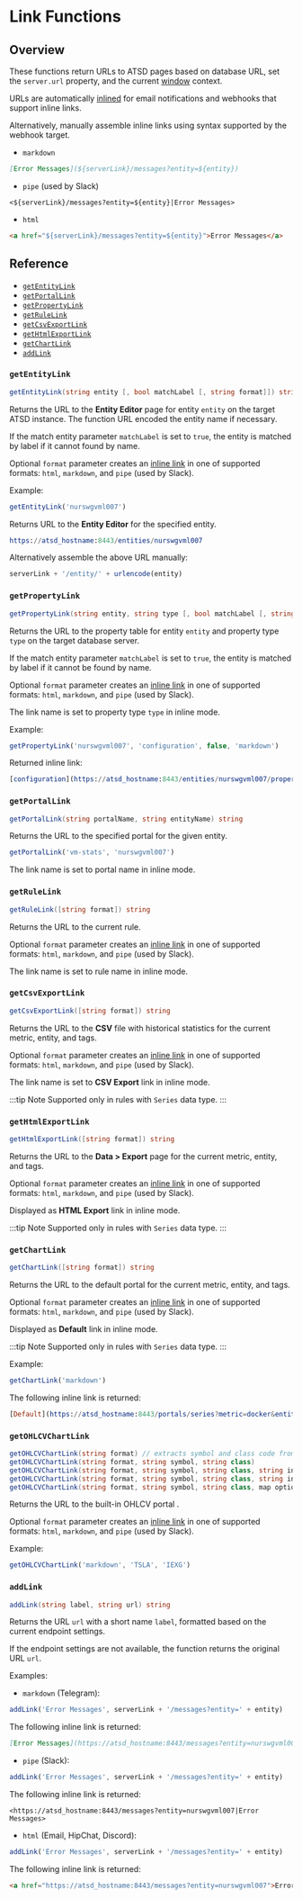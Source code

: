 # Link Functions

## Overview

These functions return URLs to ATSD pages based on database URL, set the `server.url` property, and the current [window](window.md) context.

URLs are automatically [inlined](links.md#inline-links) for email notifications and webhooks that support inline links.

Alternatively, manually assemble inline links using syntax supported by the webhook target.

* `markdown`

```markdown
[Error Messages](${serverLink}/messages?entity=${entity})
```

* `pipe` (used by Slack)

```ls
<${serverLink}/messages?entity=${entity}|Error Messages>
```

* `html`

```html
<a href="${serverLink}/messages?entity=${entity}">Error Messages</a>
```

## Reference

* [`getEntityLink`](#getentitylink)
* [`getPortalLink`](#getportallink)
* [`getPropertyLink`](#getpropertylink)
* [`getRuleLink`](#getrulelink)
* [`getCsvExportLink`](#getcsvexportlink)
* [`getHtmlExportLink`](#gethtmlexportlink)
* [`getChartLink`](#getchartlink)
* [`addLink`](#addlink)

### `getEntityLink`

```csharp
getEntityLink(string entity [, bool matchLabel [, string format]]) string
```

Returns the URL to the **Entity Editor** page for entity `entity` on the target ATSD instance. The function URL encoded the entity name if necessary.

If the match entity parameter `matchLabel` is set to `true`, the entity is matched by label if it cannot found by name.

Optional `format` parameter creates an [inline link](links.md#inline-links) in one of supported formats: `html`, `markdown`, and `pipe` (used by Slack).

Example:

```javascript
getEntityLink('nurswgvml007')
```

Returns URL to the **Entity Editor** for the specified entity.

```elm
https://atsd_hostname:8443/entities/nurswgvml007
```

Alternatively assemble the above URL manually:

```javascript
serverLink + '/entity/' + urlencode(entity)
```

### `getPropertyLink`

```csharp
getPropertyLink(string entity, string type [, bool matchLabel [, string format]]) string
```

Returns the URL to the property table for entity `entity` and property type `type` on the target database server.

If the match entity parameter `matchLabel` is set to `true`, the entity is matched by label if it cannot be found by name.

Optional `format` parameter creates an [inline link](links.md#inline-links) in one of supported formats: `html`, `markdown`, and `pipe` (used by Slack).

The link name is set to property type `type` in inline mode.

Example:

```javascript
getPropertyLink('nurswgvml007', 'configuration', false, 'markdown')
```

Returned inline link:

```elm
[configuration](https://atsd_hostname:8443/entities/nurswgvml007/properties?type=configuration)
```

### `getPortalLink`

```csharp
getPortalLink(string portalName, string entityName) string
```

Returns the URL to the specified portal for the given entity.

```javascript
getPortalLink('vm-stats', 'nurswgvml007')
```

The link name is set to portal name in inline mode.

### `getRuleLink`

```csharp
getRuleLink([string format]) string
```

Returns the URL to the current rule.

Optional `format` parameter creates an [inline link](links.md#inline-links) in one of supported formats: `html`, `markdown`, and `pipe` (used by Slack).

The link name is set to rule name in inline mode.

### `getCsvExportLink`

```csharp
getCsvExportLink([string format]) string
```

Returns the URL to the **CSV** file with historical statistics for the current metric, entity, and tags.

Optional `format` parameter creates an [inline link](links.md#inline-links) in one of supported formats: `html`, `markdown`, and `pipe` (used by Slack).

The link name is set to **CSV Export** link in inline mode.

:::tip Note
Supported only in rules with `Series` data type.
:::

### `getHtmlExportLink`

```csharp
getHtmlExportLink([string format]) string
```

Returns the URL to the **Data > Export** page for the current metric, entity, and tags.

Optional `format` parameter creates an [inline link](links.md#inline-links) in one of supported formats: `html`, `markdown`, and `pipe` (used by Slack).

Displayed as **HTML Export** link in inline mode.

:::tip Note
Supported only in rules with `Series` data type.
:::

### `getChartLink`

```csharp
getChartLink([string format]) string
```

Returns the URL to the default portal for the current metric, entity, and tags.

Optional `format` parameter creates an [inline link](links.md#inline-links) in one of supported formats: `html`, `markdown`, and `pipe` (used by Slack).

Displayed as **Default** link in inline mode.

:::tip Note
Supported only in rules with `Series` data type.
:::

Example:

```javascript
getChartLink('markdown')
```

The following inline link is returned:

```elm
[Default](https://atsd_hostname:8443/portals/series?metric=docker&entity=nurswgvml007...)
```

### `getOHLCVChartLink`

```csharp
getOHLCVChartLink(string format) // extracts symbol and class code from entity
getOHLCVChartLink(string format, string symbol, string class)
getOHLCVChartLink(string format, string symbol, string class, string interval)
getOHLCVChartLink(string format, string symbol, string class, string interval, string period)
getOHLCVChartLink(string format, string symbol, string class, map options) // options can contain `interval`, `period`, `startDate`, and `endDate`
```

Returns the URL to the built-in OHLCV portal .

Optional `format` parameter creates an [inline link](links.md#inline-links) in one of supported formats: `html`, `markdown`, and `pipe` (used by Slack).

Example:

```javascript
getOHLCVChartLink('markdown', 'TSLA', 'IEXG')
```

### `addLink`

```csharp
addLink(string label, string url) string
```

Returns the URL `url` with a short name `label`, formatted based on the current endpoint settings.

If the endpoint settings are not available, the function returns the original URL `url`.

Examples:

* `markdown` (Telegram):

```javascript
addLink('Error Messages', serverLink + '/messages?entity=' + entity)
```

The following inline link is returned:

```markdown
[Error Messages](https://atsd_hostname:8443/messages?entity=nurswgvml007)
```

* `pipe` (Slack):

```javascript
addLink('Error Messages', serverLink + '/messages?entity=' + entity)
```

The following inline link is returned:

```ls
<https://atsd_hostname:8443/messages?entity=nurswgvml007|Error Messages>
```

* `html` (Email, HipChat, Discord):

```javascript
addLink('Error Messages', serverLink + '/messages?entity=' + entity)
```

The following inline link is returned:

```html
<a href="https://atsd_hostname:8443/messages?entity=nurswgvml007">Error Messages</a>
```
